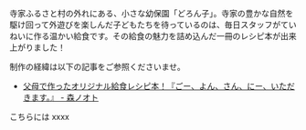寺家ふるさと村の外れにある、小さな幼保園「どろん子」。寺家の豊かな自然を駆け回って外遊びを楽しんだ子どもたちを待っているのは、毎日スタッフがていねいに作る温かい給食です。その給食の魅力を詰め込んだ一冊のレシピ本が出来上がりました！

制作の経緯は以下の記事をご参照くださいませ。

- [父母で作ったオリジナル給食レシピ本！『ごー、よん、さん、にー、いただきます。』 - 森ノオト](http://morinooto.jp/2016/05/25/doronkorecipe/)

こちらには xxxx
